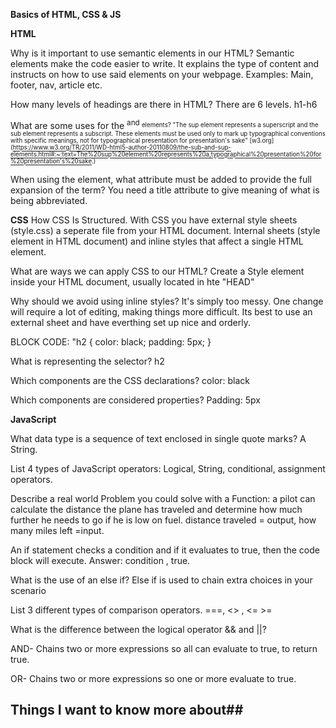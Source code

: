 **Basics of HTML, CSS & JS**

**HTML**

Why is it important to use semantic elements in our HTML?
Semantic elements make the code easier to write. It explains the type of content and instructs on how to use said elements on your webpage. Examples: Main, footer, nav, article etc.

How many levels of headings are there in HTML? There are 6 levels. h1-h6

What are some uses for the <sup> and <sub> elements?
"The sup element represents a superscript and the sub element represents a subscript. These elements must be used only to mark up typographical conventions with specific meanings, not for typographical presentation for presentation's sake" 
[w3.org] (https://www.w3.org/TR/2011/WD-html5-author-20110809/the-sub-and-sup-elements.html#:~:text=The%20sup%20element%20represents%20a,typographical%20presentation%20for%20presentation's%20sake.)


When using the <abbr> element, what attribute must be added to provide the full expansion of the term? You need a title attribute to give meaning of what is being abbreviated.

**CSS**
How CSS Is Structured.
With CSS you have external style sheets (style.css) a seperate file from your HTML document. Internal sheets (style element in HTML document) and inline styles that affect a single HTML element.

What are ways we can apply CSS to our HTML?
Create a Style element inside your HTML document, usually located in hte "HEAD"

Why should we avoid using inline styles?
It's simply too messy. One change will require a lot of editing, making things more difficult. Its best to use an external sheet and have everthing set up nice and orderly.

BLOCK CODE:
"h2 {
     color: black;
     padding: 5px;
   } 

What is representing the selector? h2

Which components are the CSS declarations? color: black

Which components are considered properties? Padding: 5px

**JavaScript**

What data type is a sequence of text enclosed in single quote marks? A String.

List 4 types of JavaScript operators: Logical, String, conditional, assignment operators.

Describe a real world Problem you could solve with a Function: a pilot can calculate the distance the plane has traveled and determine how much further he needs to go if he is low on fuel. distance traveled = output, how many miles left =input.


An if statement checks a condition and if it evaluates to true, then the code block will execute. Answer: condition , true.


What is the use of an else if?
Else if is used to chain extra choices in your scenario

List 3 different types of comparison operators.
===, <> , <= >=

What is the difference between the logical operator && and ||?

AND- Chains two or more expressions so all can evaluate to true, to return true.

OR-  Chains two or more expressions so one or more evaluate to true.


## Things I want to know more about##